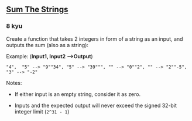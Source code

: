 <h2><a href=https://www.codewars.com/kata/5966e33c4e686b508700002d/train/ruby target="_blank">Sum The Strings</a></h2><h3>8 kyu</h3><p>Create a function that takes 2 integers in form of a string as an input, and outputs the sum (also as a string):</p><p>Example: (<strong>Input1, Input2 --&gt;Output</strong>)</p><pre><code>"4",  "5" --&gt; "9""34", "5" --&gt; "39""", "" --&gt; "0""2", "" --&gt; "2""-5", "3" --&gt; "-2"</code></pre><p>Notes:</p><ul><li><p>If either input is an empty string, consider it as zero.</p></li><li><p>Inputs and the expected output will never exceed the signed 32-bit integer limit (<code>2^31 - 1</code>)</p></li></ul>